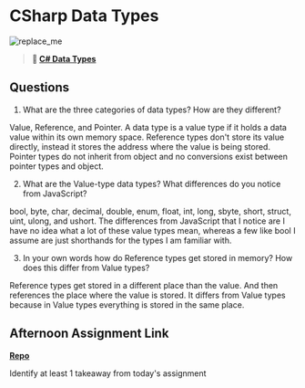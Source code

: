 # CSharp Data Types

![replace_me](https://codeworks.blob.core.windows.net/public/assets/img/illustrations/placeholder.svg)

> **📖 [C# Data Types](https://codeworksacademy.com/fs-student-guide/resources/wk10/01-CSharp-Generics)**

## Questions

1. What are the three categories of data types? How are they different?

Value, Reference, and Pointer. A data type is a value type if it holds a data value within its own memory space. Reference types don't store its value directly, instead it stores the address where the value is being stored. Pointer types do not inherit from object and no conversions exist between pointer types and object.

2. What are the Value-type data types? What differences do you notice from JavaScript?

bool, byte, char, decimal, double, enum, float, int, long, sbyte, short, struct, uint, ulong, and ushort. The differences from JavaScript that I notice are I have no idea what a lot of these value types mean, whereas a few like bool I assume are just shorthands for the types I am familiar with.

3. In your own words how do Reference types get stored in memory? How does this differ from Value types?

Reference types get stored in a different place than the value. And then references the place where the value is stored. It differs from Value types because in Value types everything is stored in the same place.


## Afternoon Assignment Link

**[Repo](https://github.com/tylertruman/RockPaperScissors)**

Identify at least 1 takeaway from today's assignment
